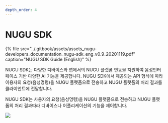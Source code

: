 ```yaml
---
depth_order: 4
---
```


# NUGU SDK

{% file src="../.gitbook/assets/assets\_nugu-developers\_documentation\_nugu-sdk\_eng\_v0.9\_20201119.pdf" caption="NUGU SDK Guide \(English\)" %}

NUGU SDK는 다양한 디바이스와 앱에서의 NUGU 플랫폼 연동을 지원하여 음성인터페이스 기반 다양한 AI 기능을 제공합니다. NUGU SDK에서 제공되는 API 형식에 따라 이용자의 요청\(음성명령\)을 NUGU 플랫폼으로 전송하고 NUGU 플랫폼의 처리 결과를 클라이언트에 전달합니다.

NUGU SDK는 사용자의 요청\(음성명령\)을 NUGU 플랫폼으로 전송하고 NUGU 플랫폼의 처리 결과따라 디바이스나 어플리케이션의 기능을 제어합니다.

![](../.gitbook/assets/nugu-sdk-01.png)
